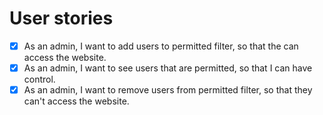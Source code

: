 # User stories

- [X] As an admin, I want to add users to permitted filter, so that the can access the website.
- [X] As an admin, I want to see users that are permitted, so that I can have control.
- [X] As an admin, I want to remove users from permitted filter, so that they can't access the website.